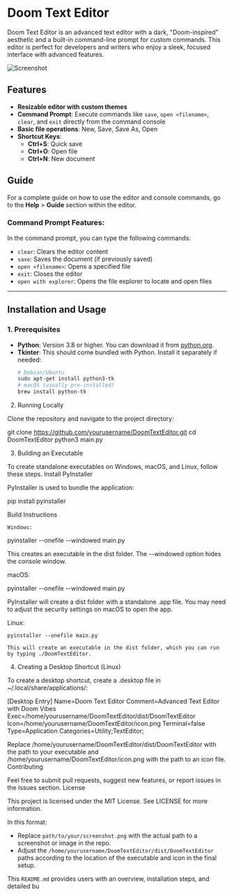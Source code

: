 # Doom Text Editor

Doom Text Editor is an advanced text editor with a dark, "Doom-inspired" aesthetic and a built-in command-line prompt for custom commands. This editor is perfect for developers and writers who enjoy a sleek, focused interface with advanced features.

![Screenshot](path/to/your/screenshot.png)

## Features

- **Resizable editor with custom themes**
- **Command Prompt**: Execute commands like `save`, `open <filename>`, `clear`, and `exit` directly from the command console
- **Basic file operations**: New, Save, Save As, Open
- **Shortcut Keys**:
  - **Ctrl+S**: Quick save
  - **Ctrl+O**: Open file
  - **Ctrl+N**: New document

## Guide

For a complete guide on how to use the editor and console commands, go to the **Help** > **Guide** section within the editor.

### Command Prompt Features:
In the command prompt, you can type the following commands:
- `clear`: Clears the editor content
- `save`: Saves the document (if previously saved)
- `open <filename>`: Opens a specified file
- `exit`: Closes the editor
- `open with explorer`: Opens the file explorer to locate and open files

---

## Installation and Usage

### 1. Prerequisites
- **Python**: Version 3.8 or higher. You can download it from [python.org](https://www.python.org/downloads/).
- **Tkinter**: This should come bundled with Python. Install it separately if needed:
  ```bash
  # Debian/Ubuntu
  sudo apt-get install python3-tk
  # macOS (usually pre-installed)
  brew install python-tk

2. Running Locally

Clone the repository and navigate to the project directory:

git clone https://github.com/yourusername/DoomTextEditor.git
cd DoomTextEditor
python3 main.py

3. Building an Executable

To create standalone executables on Windows, macOS, and Linux, follow these steps.
Install PyInstaller

PyInstaller is used to bundle the application:

pip install pyinstaller

Build Instructions

    Windows:

pyinstaller --onefile --windowed main.py

This creates an executable in the dist folder. The --windowed option hides the console window.

macOS:

pyinstaller --onefile --windowed main.py

PyInstaller will create a dist folder with a standalone .app file. You may need to adjust the security settings on macOS to open the app.

Linux:

    pyinstaller --onefile main.py

    This will create an executable in the dist folder, which you can run by typing ./DoomTextEditor.

4. Creating a Desktop Shortcut (Linux)

To create a desktop shortcut, create a .desktop file in ~/.local/share/applications/:

[Desktop Entry]
Name=Doom Text Editor
Comment=Advanced Text Editor with Doom Vibes
Exec=/home/yourusername/DoomTextEditor/dist/DoomTextEditor
Icon=/home/yourusername/DoomTextEditor/icon.png
Terminal=false
Type=Application
Categories=Utility;TextEditor;

Replace /home/yourusername/DoomTextEditor/dist/DoomTextEditor with the path to your executable and /home/yourusername/DoomTextEditor/icon.png with the path to an icon file.
Contributing

Feel free to submit pull requests, suggest new features, or report issues in the Issues section.
License

This project is licensed under the MIT License. See LICENSE for more information.


In this format:
- Replace `path/to/your/screenshot.png` with the actual path to a screenshot or image in the repo.
- Adjust the `/home/yourusername/DoomTextEditor/dist/DoomTextEditor` paths according to the location of the executable and icon in the final setup. 

This `README.md` provides users with an overview, installation steps, and detailed bu
